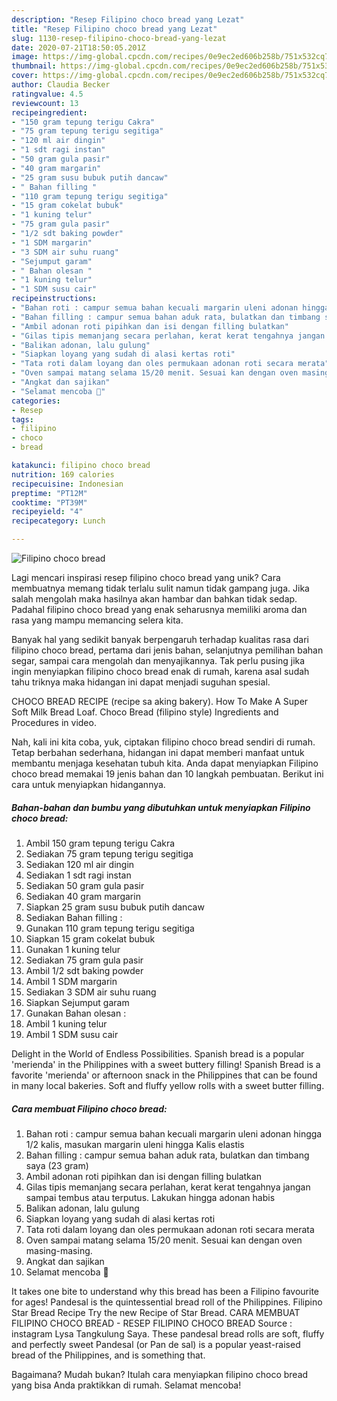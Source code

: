 ```yaml
---
description: "Resep Filipino choco bread yang Lezat"
title: "Resep Filipino choco bread yang Lezat"
slug: 1130-resep-filipino-choco-bread-yang-lezat
date: 2020-07-21T18:50:05.201Z
image: https://img-global.cpcdn.com/recipes/0e9ec2ed606b258b/751x532cq70/filipino-choco-bread-foto-resep-utama.jpg
thumbnail: https://img-global.cpcdn.com/recipes/0e9ec2ed606b258b/751x532cq70/filipino-choco-bread-foto-resep-utama.jpg
cover: https://img-global.cpcdn.com/recipes/0e9ec2ed606b258b/751x532cq70/filipino-choco-bread-foto-resep-utama.jpg
author: Claudia Becker
ratingvalue: 4.5
reviewcount: 13
recipeingredient:
- "150 gram tepung terigu Cakra"
- "75 gram tepung terigu segitiga"
- "120 ml air dingin"
- "1 sdt ragi instan"
- "50 gram gula pasir"
- "40 gram margarin"
- "25 gram susu bubuk putih dancaw"
- " Bahan filling "
- "110 gram tepung terigu segitiga"
- "15 gram cokelat bubuk"
- "1 kuning telur"
- "75 gram gula pasir"
- "1/2 sdt baking powder"
- "1 SDM margarin"
- "3 SDM air suhu ruang"
- "Sejumput garam"
- " Bahan olesan "
- "1 kuning telur"
- "1 SDM susu cair"
recipeinstructions:
- "Bahan roti : campur semua bahan kecuali margarin uleni adonan hingga 1/2 kalis, masukan margarin uleni hingga Kalis elastis"
- "Bahan filling : campur semua bahan aduk rata, bulatkan dan timbang saya (23 gram)"
- "Ambil adonan roti pipihkan dan isi dengan filling bulatkan"
- "Gilas tipis memanjang secara perlahan, kerat kerat tengahnya jangan sampai tembus atau terputus. Lakukan hingga adonan habis"
- "Balikan adonan, lalu gulung"
- "Siapkan loyang yang sudah di alasi kertas roti"
- "Tata roti dalam loyang dan oles permukaan adonan roti secara merata"
- "Oven sampai matang selama 15/20 menit. Sesuai kan dengan oven masing-masing."
- "Angkat dan sajikan"
- "Selamat mencoba 🤗"
categories:
- Resep
tags:
- filipino
- choco
- bread

katakunci: filipino choco bread 
nutrition: 169 calories
recipecuisine: Indonesian
preptime: "PT12M"
cooktime: "PT39M"
recipeyield: "4"
recipecategory: Lunch

---
```



![Filipino choco bread](https://img-global.cpcdn.com/recipes/0e9ec2ed606b258b/751x532cq70/filipino-choco-bread-foto-resep-utama.jpg)

Lagi mencari inspirasi resep filipino choco bread yang unik? Cara membuatnya memang tidak terlalu sulit namun tidak gampang juga. Jika salah mengolah maka hasilnya akan hambar dan bahkan tidak sedap. Padahal filipino choco bread yang enak seharusnya memiliki aroma dan rasa yang mampu memancing selera kita.

Banyak hal yang sedikit banyak berpengaruh terhadap kualitas rasa dari filipino choco bread, pertama dari jenis bahan, selanjutnya pemilihan bahan segar, sampai cara mengolah dan menyajikannya. Tak perlu pusing jika ingin menyiapkan filipino choco bread enak di rumah, karena asal sudah tahu triknya maka hidangan ini dapat menjadi suguhan spesial.

CHOCO BREAD RECIPE (recipe sa aking bakery). How To Make A Super Soft Milk Bread Loaf. Choco Bread (filipino style) Ingredients and Procedures in video.


Nah, kali ini kita coba, yuk, ciptakan filipino choco bread sendiri di rumah. Tetap berbahan sederhana, hidangan ini dapat memberi manfaat untuk membantu menjaga kesehatan tubuh kita. Anda dapat menyiapkan Filipino choco bread memakai 19 jenis bahan dan 10 langkah pembuatan. Berikut ini cara untuk menyiapkan hidangannya.

<!--inarticleads1-->

##### Bahan-bahan dan bumbu yang dibutuhkan untuk menyiapkan Filipino choco bread:

1. Ambil 150 gram tepung terigu Cakra
1. Sediakan 75 gram tepung terigu segitiga
1. Sediakan 120 ml air dingin
1. Sediakan 1 sdt ragi instan
1. Sediakan 50 gram gula pasir
1. Sediakan 40 gram margarin
1. Siapkan 25 gram susu bubuk putih dancaw
1. Sediakan  Bahan filling :
1. Gunakan 110 gram tepung terigu segitiga
1. Siapkan 15 gram cokelat bubuk
1. Gunakan 1 kuning telur
1. Sediakan 75 gram gula pasir
1. Ambil 1/2 sdt baking powder
1. Ambil 1 SDM margarin
1. Sediakan 3 SDM air suhu ruang
1. Siapkan Sejumput garam
1. Gunakan  Bahan olesan :
1. Ambil 1 kuning telur
1. Ambil 1 SDM susu cair


Delight in the World of Endless Possibilities. Spanish bread is a popular &#39;merienda&#39; in the Philippines with a sweet buttery filling! Spanish Bread is a favorite &#39;merienda&#39; or afternoon snack in the Philippines that can be found in many local bakeries. Soft and fluffy yellow rolls with a sweet butter filling. 

<!--inarticleads2-->

##### Cara membuat Filipino choco bread:

1. Bahan roti : campur semua bahan kecuali margarin uleni adonan hingga 1/2 kalis, masukan margarin uleni hingga Kalis elastis
1. Bahan filling : campur semua bahan aduk rata, bulatkan dan timbang saya (23 gram)
1. Ambil adonan roti pipihkan dan isi dengan filling bulatkan
1. Gilas tipis memanjang secara perlahan, kerat kerat tengahnya jangan sampai tembus atau terputus. Lakukan hingga adonan habis
1. Balikan adonan, lalu gulung
1. Siapkan loyang yang sudah di alasi kertas roti
1. Tata roti dalam loyang dan oles permukaan adonan roti secara merata
1. Oven sampai matang selama 15/20 menit. Sesuai kan dengan oven masing-masing.
1. Angkat dan sajikan
1. Selamat mencoba 🤗


It takes one bite to understand why this bread has been a Filipino favourite for ages! Pandesal is the quintessential bread roll of the Philippines. Filipino Star Bread Recipe Try the new Recipe of Star Bread. CARA MEMBUAT FILIPINO CHOCO BREAD - RESEP FILIPINO CHOCO BREAD Source : instagram Lysa Tangkulung Saya. These pandesal bread rolls are soft, fluffy and perfectly sweet Pandesal (or Pan de sal) is a popular yeast-raised bread of the Philippines, and is something that. 

Bagaimana? Mudah bukan? Itulah cara menyiapkan filipino choco bread yang bisa Anda praktikkan di rumah. Selamat mencoba!
